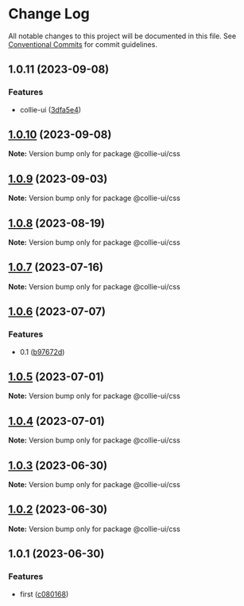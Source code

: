 # Change Log

All notable changes to this project will be documented in this file. See [Conventional Commits](https://conventionalcommits.org) for commit guidelines.

## 1.0.11 (2023-09-08)

### Features

- collie-ui ([3dfa5e4](https://github.com/yuejs/c3/commit/3dfa5e4eadca863919e9ffbb3dfb9ab726977c7e))

## [1.0.10](https://github.com/yuejs/c3/compare/@collie-ui/css@1.0.9...@collie-ui/css@1.0.10) (2023-09-08)

**Note:** Version bump only for package @collie-ui/css

## [1.0.9](https://github.com/yuejs/c3/compare/@collie-ui/css@1.0.8...@collie-ui/css@1.0.9) (2023-09-03)

**Note:** Version bump only for package @collie-ui/css

## [1.0.8](https://github.com/yuejs/c3/compare/@collie-ui/css@1.0.7...@collie-ui/css@1.0.8) (2023-08-19)

**Note:** Version bump only for package @collie-ui/css

## [1.0.7](https://github.com/yuejs/c3/compare/@collie-ui/css@1.0.6...@collie-ui/css@1.0.7) (2023-07-16)

**Note:** Version bump only for package @collie-ui/css

## [1.0.6](https://github.com/yuejs/c3/compare/@collie-ui/css@1.0.5...@collie-ui/css@1.0.6) (2023-07-07)

### Features

- 0.1 ([b97672d](https://github.com/yuejs/c3/commit/b97672d7355db24fc8564651cbabeaa4114f3f04))

## [1.0.5](https://github.com/yuejs/c3/compare/@collie-ui/css@1.0.4...@collie-ui/css@1.0.5) (2023-07-01)

**Note:** Version bump only for package @collie-ui/css

## [1.0.4](https://github.com/yuejs/c3/compare/@collie-ui/css@1.0.3...@collie-ui/css@1.0.4) (2023-07-01)

**Note:** Version bump only for package @collie-ui/css

## [1.0.3](https://github.com/yuejs/c3/compare/@collie-ui/css@1.0.1...@collie-ui/css@1.0.3) (2023-06-30)

**Note:** Version bump only for package @collie-ui/css

## [1.0.2](https://github.com/yuejs/c3/compare/@collie-ui/css@1.0.1...@collie-ui/css@1.0.2) (2023-06-30)

**Note:** Version bump only for package @collie-ui/css

## 1.0.1 (2023-06-30)

### Features

- first ([c080168](https://github.com/yuejs/c3/commit/c08016812d92193e95c9600e6121a9e57c6a9165))
